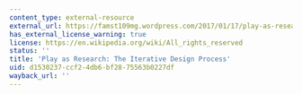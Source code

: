 ```yaml
---
content_type: external-resource
external_url: https://famst109mg.wordpress.com/2017/01/17/play-as-research-the-iterative-design-process-eric-zimmerman/
has_external_license_warning: true
license: https://en.wikipedia.org/wiki/All_rights_reserved
status: ''
title: 'Play as Research: The Iterative Design Process'
uid: d1530237-ccf2-4db6-bf28-75563b0227df
wayback_url: ''
---
```

